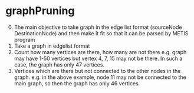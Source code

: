 # graphPruning
0. The main objective to take graph in the edge list format (sourceNode DestinationNode) and then make it fit so that it can be parsed by METIS program
1. Take a graph in edgelist format
2. Count how many vertices are there, how many are not there e.g. graph may have 1-50 vertices but vertex 4, 7, 15 may not be there. In such a case, the graph has only 47 vertices.
3. Vertices which are there but not connected to the other nodes in the graph. e.g. in the above example, node 11 may not be connected to the main graph, so then the graph has only 46 vertices.
